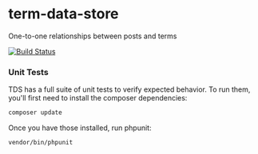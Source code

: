 # term-data-store
One-to-one relationships between posts and terms


[![Build Status](http://45.33.25.19:8080/buildStatus/icon?job=Term%20Data%20Store)](http://45.33.25.19:8080/job/Term%20Data%20Store/)

### Unit Tests

TDS has a full suite of unit tests to verify expected behavior. To run them, you'll first need to install the composer dependencies:

```sh
composer update
```

Once you have those installed, run phpunit:

```sh
vendor/bin/phpunit
```
